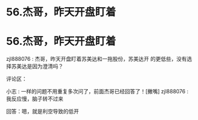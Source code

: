 # 56.杰哥，昨天开盘盯着

# 56.杰哥，昨天开盘盯着

zjl888076 : 杰哥，昨天开盘盯着苏美达和一拖股份，苏美达开 的更低些，没有选择苏美达是因为澄清吗？

评论区：

小志 : 一样的问题不用重复多次问了，前面杰哥已经回答了！[撇嘴] zjl888076 : 我反应慢，脑子转不过来

回答：嗯，就是利空导致的低开